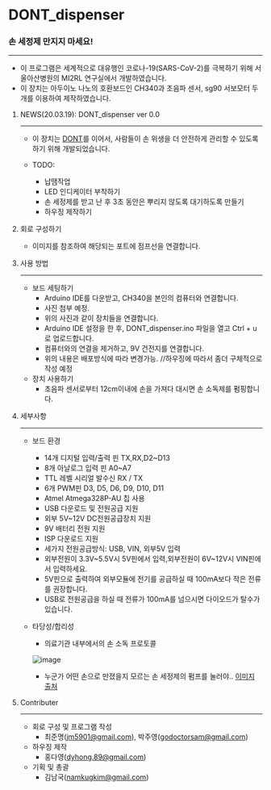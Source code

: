 # DONT_dispenser

### 손 세정제 만지지 마세요!

---

* 이 프로그램은 세계적으로 대유행인 코로나-19(SARS-CoV-2)를 극복하기 위해 서울아산병원의 MI2RL 연구실에서 개발하였습니다.
* 이 장치는 아두이노 나노의 호환보드인 CH340과 초음파 센서, sg90 서보모터 두개를 이용하여 제작하였습니다.



1. NEWS(20.03.19): DONT_dispenser ver 0.0

   ---

   * 이 장치는 [DONT](https://github.com/mi2rl/DONT)를 이어서, 사람들이 손 위생을 더 안전하게 관리할 수 있도록 하기 위해 개발되었습니다.

   * TODO:

     * 납땜작업
     * LED 인디케이터 부착하기
     * 손 세정제를 받고 난 후 3초 동안은 뿌리지 않도록 대기하도록 만들기
     * 하우징 제작하기

2. 회로 구성하기

   * 이미지를 참조하여 해당되는 포트에 점프선을 연결합니다.

3. 사용 방법

   ---

   * 보드 세팅하기
     * Arduino IDE를 다운받고, CH340을 본인의 컴퓨터와 연결합니다.
     * 사진 첨부 예정.
     * 위의 사진과 같이 장치들을 연결합니다.
     * Arduino IDE 설정을 한 후, DONT_dispenser.ino 파일을 열고 Ctrl + u로 업로드합니다.
     * 컴퓨터와의 연결을 제거하고, 9V 건전지를 연결합니다. 
     * 위의 내용은 배포방식에 따라 변경가능. //하우징에 따라서 좀더 구체적으로 작성 예정
   * 장치 사용하기
     * 초음파 센서로부터 12cm이내에 손을 가져다 대시면 손 소독제를 펌핑합니다.

   

4. 세부사항

   ---

   * 보드 환경
     * 14개 디지털 입력/출력 핀 TX,RX,D2~D13
     * 8개 아날로그 입력 핀 A0~A7
     * TTL 레벨 시리얼 발수신 RX / TX
     * 6개 PWM핀 D3, D5, D6, D9, D10, D11
     * Atmel Atmega328P-AU 칩 사용
     * USB 다운로드 및 전원공급 지원
     * 외부 5V~12V DC전원공급장치 지원
     * 9V 배터리 전원 지원
     * ISP 다운로드 지원
     * 세가지 전원공급방식: USB, VIN, 외부5V 입력
     * 외부전원이 3.3V~5.5V시 5V핀에서 입력,외부전원이 6V~12V시 VIN핀에서 입력하세요.
     * 5V핀으로 출력하여 외부모듈에 전기를 공급하실 때 100mA보다 작은 전류를 권장합니다.
     * USB로 전원공급을 하실 때 전류가 100mA를 넘으시면 다이오드가 탈수가 있습니다.
   * 타당성/합리성
     * 의료기관 내부에서의 손 소독 프로토콜 
     
     ![image](https://user-images.githubusercontent.com/42925197/77128036-0501e080-6a92-11ea-95b0-d44aaafe9b44.png)
       * 누군가 어떤 손으로 만졌을지 모르는 손 세정제의 펌프를 눌러야..
       [이미지 출처](http://www.koshic.org/related)
       

5. Contributer

   ---

   * 회로 구성 및 프로그램 작성
     * 최준명([jm5901@gmail.com](mailto:jm5901@gmail.com)), 박주영(godoctorsam@gmail.com)
   * 하우징 제작
     * 홍다영(dyhong.89@gmail.com)
   * 기획 및 총괄
     * 김남국([namkugkim@gmail.com](mailto:namkugkim@gmail.com))
